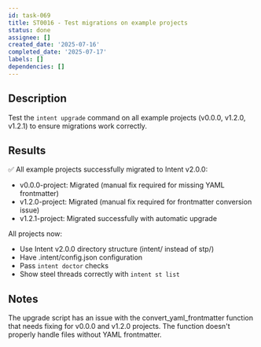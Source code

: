 ```yaml
---
id: task-069
title: ST0016 - Test migrations on example projects
status: done
assignee: []
created_date: '2025-07-16'
completed_date: '2025-07-17'
labels: []
dependencies: []
---
```


## Description

Test the `intent upgrade` command on all example projects (v0.0.0, v1.2.0, v1.2.1) to ensure migrations work correctly.

## Results

✅ All example projects successfully migrated to Intent v2.0.0:
- v0.0.0-project: Migrated (manual fix required for missing YAML frontmatter)
- v1.2.0-project: Migrated (manual fix required for frontmatter conversion issue)
- v1.2.1-project: Migrated successfully with automatic upgrade

All projects now:
- Use Intent v2.0.0 directory structure (intent/ instead of stp/)
- Have .intent/config.json configuration
- Pass `intent doctor` checks
- Show steel threads correctly with `intent st list`

## Notes

The upgrade script has an issue with the convert_yaml_frontmatter function that needs fixing for v0.0.0 and v1.2.0 projects. The function doesn't properly handle files without YAML frontmatter.
